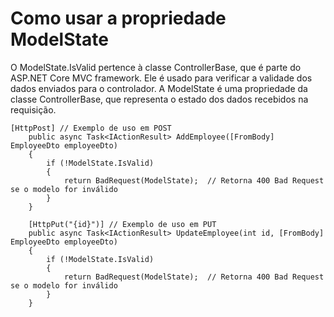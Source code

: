 # Como usar a propriedade ModelState

O ModelState.IsValid pertence à classe ControllerBase, que é parte do ASP.NET Core MVC framework. Ele é usado para verificar a validade dos dados enviados para o controlador.
A ModelState é uma propriedade da classe ControllerBase, que representa o estado dos dados recebidos na requisição.

``` CSharp
[HttpPost] // Exemplo de uso em POST
    public async Task<IActionResult> AddEmployee([FromBody] EmployeeDto employeeDto)
    {
        if (!ModelState.IsValid)
        {
            return BadRequest(ModelState);  // Retorna 400 Bad Request se o modelo for inválido
        }
    }

    [HttpPut("{id}")] // Exemplo de uso em PUT
    public async Task<IActionResult> UpdateEmployee(int id, [FromBody] EmployeeDto employeeDto)
    {
        if (!ModelState.IsValid)
        {
            return BadRequest(ModelState);  // Retorna 400 Bad Request se o modelo for inválido
        }
    }

```
